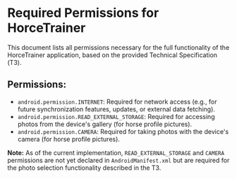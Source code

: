 # Required Permissions for HorceTrainer

This document lists all permissions necessary for the full functionality of the HorceTrainer application, based on the provided Technical Specification (ТЗ).

## Permissions:

- `android.permission.INTERNET`: Required for network access (e.g., for future synchronization features, updates, or external data fetching).
- `android.permission.READ_EXTERNAL_STORAGE`: Required for accessing photos from the device's gallery (for horse profile pictures).
- `android.permission.CAMERA`: Required for taking photos with the device's camera (for horse profile pictures).

**Note:** As of the current implementation, `READ_EXTERNAL_STORAGE` and `CAMERA` permissions are not yet declared in `AndroidManifest.xml` but are required for the photo selection functionality described in the ТЗ.
